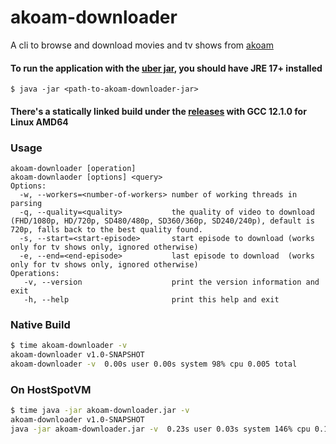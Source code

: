 # akoam-downloader
A cli to browse and download movies and tv shows from [akoam](https://akwam.to)

#### To run the application with the [uber jar](/releases), you should have JRE 17+ installed
`$ java -jar <path-to-akoam-downloader-jar>`
#### There's a statically linked build under the [releases](/releases) with GCC 12.1.0 for Linux AMD64 

### Usage
```
akoam-downloader [operation]
akoam-downlaoder [options] <query>
Options:
  -w, --workers=<number-of-workers> number of working threads in parsing
  -q, --quality=<quality>           the quality of video to download (FHD/1080p, HD/720p, SD480/480p, SD360/360p, SD240/240p), default is 720p, falls back to the best quality found.
  -s, --start=<start-episode>       start episode to download (works only for tv shows only, ignored otherwise)
  -e, --end=<end-episode>           last episode to download  (works only for tv shows only, ignored otherwise)
Operations:
   -v, --version                    print the version information and exit
   -h, --help                       print this help and exit
```

### Native Build
```bash
$ time akoam-downloader -v
akoam-downloader v1.0-SNAPSHOT
akoam-downloader -v  0.00s user 0.00s system 98% cpu 0.005 total
```
### On HostSpotVM
```bash
$ time java -jar akoam-downloader.jar -v
akoam-downloader v1.0-SNAPSHOT
java -jar akoam-downloader.jar -v  0.23s user 0.03s system 146% cpu 0.175 total
```
